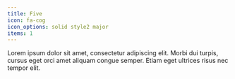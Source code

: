 ```yaml
---
title: Five
icon: fa-cog
icon_options: solid style2 major
items: 1
---
```


Lorem ipsum dolor sit amet, consectetur adipiscing elit. Morbi dui turpis, cursus eget orci amet aliquam congue semper. Etiam eget ultrices risus nec tempor elit.